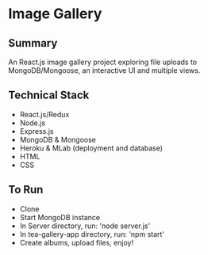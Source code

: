 # Image Gallery

## Summary
An React.js image gallery project exploring file uploads to MongoDB/Mongoose, an interactive UI and multiple views.

## Technical Stack
* React.js/Redux
* Node.js
* Express.js
* MongoDB & Mongoose
* Heroku & MLab (deployment and database)
* HTML
* CSS

## To Run
- Clone
- Start MongoDB instance 
- In Server directory, run: 'node server.js'
- In tea-gallery-app directory, run: 'npm start'
- Create albums, upload files, enjoy!
